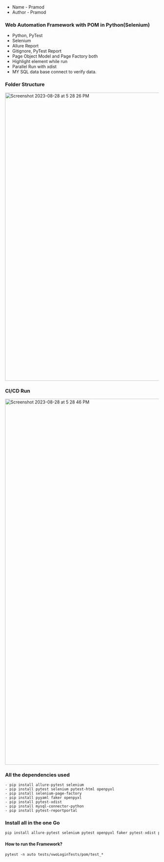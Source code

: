 - Name - Pramod
- Author - Pramod

### Web Automation Framework with POM in Python(Selenium)

- Python, PyTest
- Selenium
- Allure Report
- Gitignore, PyTest Report
- Page Object Model and Page Factory both
- Highlight element while run
- Parallel Run with xdist
- MY SQL data base connect to verify data.


### Folder Structure

<img width="944" alt="Screenshot 2023-08-28 at 5 28 26 PM" src="https://github.com/PramodDutta/PyWebAutomation0x/assets/1409610/629dd569-5a7f-4293-a821-7af6f97786cc">

### CI/CD Run

<img width="1199" alt="Screenshot 2023-08-28 at 5 28 46 PM" src="https://github.com/PramodDutta/PyWebAutomation0x/assets/1409610/b339baf7-ae46-4188-b285-bfb88862f752">

### All the dependencies used 
```
- pip install allure-pytest selenium
- pip install pytest selenium pytest-html openpyxl 
- pip install selenium-page-factory 
- pip install pyyaml faker openpyxl
- pip install pytest-xdist 
- pip install mysql-connector-python
- pip install pytest-reportportal
```

### Install all in the one Go
```python
pip install allure-pytest selenium pytest openpyxl faker pytest-xdist pytest-html
```


#### How to run the Framework?
```pytest -n auto tests/vwoLoginTests/pom/test_*```
